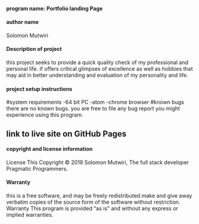 
#### program name: Portfolio landing Page
#### author name
Solomon Mutwiri
#### Description of project
this project seeks to provide a quick quality check of my professional and personal life. if offers critical glimpses of excellence as well as hobbies that may aid in better understanding and evaluation of my personality and life.
#### project setup instructions
#system requirements
-64 bit PC
-atom
-chrome browser
#known bugs
there are no known bugs. you are free to file any bug report you might experience using this program.

##  link to live site on GitHub Pages

#### copyright and license information
License
This Copyright © 2019 Solomon Mutwiri, The full stack developer Pragmatic Programmers.
####  Warranty
this is a free software, and may be freely redistributed.make and give away verbatim copies of the source form of the software without restriction.
Warranty
This program is provided “as is” and without any express or implied warranties.
